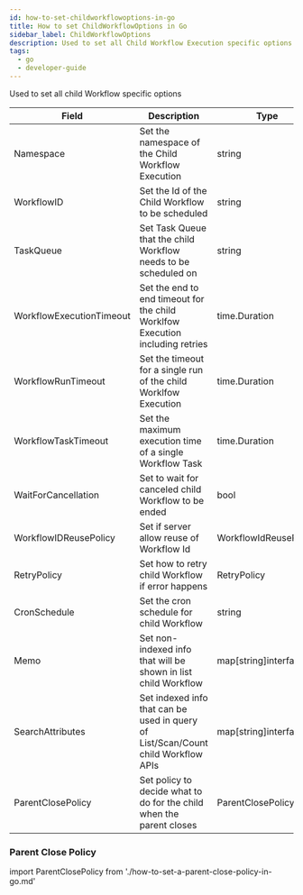 ```yaml
---
id: how-to-set-childworkflowoptions-in-go
title: How to set ChildWorkflowOptions in Go
sidebar_label: ChildWorkflowOptions
description: Used to set all Child Workflow Execution specific options
tags:
  - go
  - developer-guide
---
```


Used to set all child Workflow specific options

| Field                    | Description                                                                       | Type                   |
| ------------------------ | --------------------------------------------------------------------------------- | ---------------------- |
| Namespace                | Set the namespace of the Child Workflow Execution                                 | string                 |
| WorkflowID               | Set the Id of the Child Workflow to be scheduled                                  | string                 |
| TaskQueue                | Set Task Queue that the child Workflow needs to be scheduled on                   | string                 |
| WorkflowExecutionTimeout | Set the end to end timeout for the child Worklfow Execution including retries     | time.Duration          |
| WorkflowRunTimeout       | Set the timeout for a single run of the child Worklfow Execution                  | time.Duration          |
| WorkflowTaskTimeout      | Set the maximum execution time of a single Workflow Task                          | time.Duration          |
| WaitForCancellation      | Set to wait for canceled child Workflow to be ended                               | bool                   |
| WorkflowIDReusePolicy    | Set if server allow reuse of Workflow Id                                          | WorkflowIdReusePolicy  |
| RetryPolicy              | Set how to retry child Workflow if error happens                                  | RetryPolicy            |
| CronSchedule             | Set the cron schedule for child Workflow                                          | string                 |
| Memo                     | Set non-indexed info that will be shown in list child Workflow                    | map[string]interface{} |
| SearchAttributes         | Set indexed info that can be used in query of List/Scan/Count child Workflow APIs | map[string]interface{} |
| ParentClosePolicy        | Set policy to decide what to do for the child when the parent closes              | ParentClosePolicy      |

### Parent Close Policy

import ParentClosePolicy from './how-to-set-a-parent-close-policy-in-go.md'

<ParentClosePolicy/>
